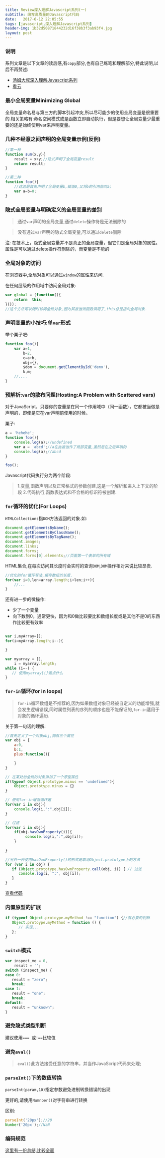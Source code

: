 ```yaml
---
title: Review深入理解Javascript系列(一)
subtitle: 编写高质量的Javascript代码
date:   2017-6-12 22:05:55
tags: [javascript,深入理解Javascript系列]
header-img: 1b32d50871844232d16f38b3f3ab93f4.jpg
layout: post
---
```


### 说明

系列文章是以下文章的读后感,有`copy`部分,也有自己练笔和理解部分,特此说明,以后不再赘述:
* [汤姆大叔深入理解Javascript系列](http://www.cnblogs.com/TomXu/archive/2011/12/15/2288411.html)
* [看云](https://www.kancloud.cn/kancloud/deep-understand-javascript/43686)

### 最小全局变量Minimizing Global

全局变量命名易与第三方的脚本引起冲突,所以尽可能少的使用全局变量是很重要的.相关策略有:命名空间模式或是函数立即自动执行，但是要想让全局变量少最重要的还是始终使用var来声明变量。

<!--more-->

### 几种不经意之间声明的全局变量示例(反例)

```js
//第一种
function sum(x,y){
    result = x+y;//隐式声明了全局变量result
    return result;
}

//第二种
function foo(){
    //这边是首先声明了全局变量b,赋值0,又将b的引用指向a;
    var a=b=0;
}
```

### 隐式全局变量与明确定义的全局变量的差别

> 通过`var`声明的全局变量,通过`delete`操作符是无法删除的

> 没有通过`var`声明的隐式全局变量,可以通过`delete`删除

注:
在技术上，隐式全局变量并不是真正的全局变量，但它们是全局对象的属性。属性是可以通过delete操作符删除的，而变量是不能的

### 全局对象的访问

在浏览器中,全局对象可以通过`window`的属性来访问.

在任何层级的作用域中访问全局对象:

```js
var global = (function(){
    return  this;
}());
//这个方法可以随时访问全局对象,因为其被当做函数调用了,this总是指向全局对象.
```

### 声明变量的小技巧:单`var`形式

举个栗子吧:

```js
function foo(){
    var a=1,
        b=2,
        c=a+b,
        obj={},
        $dom = document.getElementById('demo'),
        k,m;
    //....
}
```

### 预解析:`var`的散布问题(Hosting:A Problem with Scattered vars)

对于JavaScript，只要你的变量是在同一个作用域中（同一函数），它都被当做是声明的，即使是它在var声明前使用的时候。

栗子:

```js
a = 'hehehe';
function foo(){
    console.log(a);//undefined
    var a = 'abcd';//a在此被当作了局部变量,虽然是在之后声明的
    console.log(a);//abcd
}

foo();
```

Javascript代码执行分为两个阶段:

> 1.变量,函数声明以及正常格式的参数创建,这是一个解析和进入上下文的阶段
> 2.代码执行,函数表达式和不合格的标识符被创建.

### `for`循环的优化(For Loops)

`HTMLCollections`指`DOM`方法返回的对象.如:

```js
document.getElementsByName();
document.getElementsByClassName();
document.getElementsByTagName();
document.images;
document.links;
document.forms;
document.forms[0].elements;//页面第一个表单的所有域
```

HTML集合,在每次访问其长度时会实时的查询`DOM`,`DOM`操作相对来说比较昂贵.

```js
//优化的for循环写法,缓存数组的长度.
for(var i=0,len=array.length;i<len;i++){
    //...
}
```


还有进一步的微操作:

* 少了一个变量
* 向下数到0，通常更快，因为和0做比较要比和数组长度或是其他不是0的东西作比较更有效率

```js

var i,myArray=[];
for(i=myArray.length;i--){

}

var myarray = [],
    i = myarray.length;
while (i–-) {
   // 使用myarray[i]做点什么
}

```


### `for-in`循环(for in loops)

> `for-in`循环数组是不推荐的,因为如果数组对象已经被自定义的功能增强,就会发生逻辑错误,同时属性列表的序列的顺序也是不能保证的,`for-in`适用于对象的循环遍历.

关于第一句话的理解:

```js
//首先定义了一个对象obj,拥有三个属性
var obj = {
    a:0,
    b:1,
    plus:function(){

    }
}

// 在某处给全局的对象添加了一个原型属性
if(typeof Object.prototype.minus == 'undefined'){
    Object.prototype.minus = {}
}

// 使用for-in增强循环遍
for(var i in obj){
    console.log(i,":",obj[i]);
}

// 过滤
for(var i in obj){
    if(obj.hasOwnProperty(i)){
         console.log(i,":",obj[i]);
    }
   
}

//另外一种使用hasOwnProperty()的形式是取消Object.prototype上的方法
for (var i in obj) {
   if (Object.prototype.hasOwnProperty.call(obj, i)) { // 过滤
      console.log(i, ":", obj[i]);
   }
}
```

[查看代码](http://jsbin.com/nijulos/edit?js,console)

### 内置原型的扩展

```js
if (typeof Object.protoype.myMethod !== "function") {//有必要的判断
   Object.protoype.myMethod = function () {
      // 实现...
   };
}
```


### `switch`模式

```js
var inspect_me = 0,
    result = '';
switch (inspect_me) {
case 0:
   result = "zero";
   break;
case 1:
   result = "one";
   break;
default:
   result = "unknown";
}
```


### 避免隐式类型判断

建议使用`=== `或`!==`比较值

### 避免`eval()`

> `eval()`此方法接受任意的字符串，并当作JavaScript代码来处理;


### `parseInt()`下的数值转换

`parseInt(param,10)`指定参数避免进制转换错误的出现

更好的,请使用`Numnber()`对字符串进行转换

区别:

```js
parseInt('20px');//20
Number('20px');//NaN
```

### 编码规范

[这里有一份总结,比较全面](http://cherryblog.site/developing-guideline.html#more)